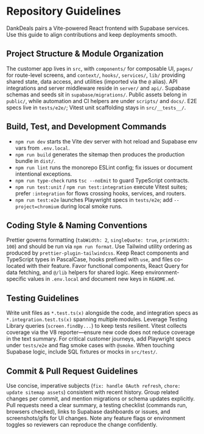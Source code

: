 # Repository Guidelines

DankDeals pairs a Vite-powered React frontend with Supabase services. Use this guide to align contributions and keep deployments smooth.

## Project Structure & Module Organization

The customer app lives in `src`, with `components/` for composable UI, `pages/` for route-level screens, and `context/`, `hooks/`, `services/`, `lib/` providing shared state, data access, and utilities (imported via the `@` alias). API integrations and server middleware reside in `server/` and `api/`. Supabase schemas and seeds sit in `supabase/migrations/`. Public assets belong in `public/`, while automation and CI helpers are under `scripts/` and `docs/`. E2E specs live in `tests/e2e/`; Vitest unit scaffolding stays in `src/__tests__/`.

## Build, Test, and Development Commands

- `npm run dev` starts the Vite dev server with hot reload and Supabase env vars from `.env.local`.
- `npm run build` generates the sitemap then produces the production bundle in `dist/`.
- `npm run lint` runs the monorepo ESLint config; fix issues or document intentional exceptions.
- `npm run type-check` runs `tsc --noEmit` to guard TypeScript contracts.
- `npm run test:unit` / `npm run test:integration` execute Vitest suites; prefer `:integration` for flows crossing hooks, services, and routers.
- `npm run test:e2e` launches Playwright specs in `tests/e2e`; add `--project=chromium` during local smoke runs.

## Coding Style & Naming Conventions

Prettier governs formatting (`tabWidth: 2`, `singleQuote: true`, `printWidth: 100`) and should be run via `npm run format`. Use Tailwind utility ordering as produced by `prettier-plugin-tailwindcss`. Keep React components and TypeScript types in PascalCase, hooks prefixed with `use`, and files co-located with their feature. Favor functional components, React Query for data fetching, and `@/lib` helpers for shared logic. Keep environment-specific values in `.env.local` and document new keys in `README.md`.

## Testing Guidelines

Write unit files as `*.test.ts(x)` alongside the code, and integration specs as `*.integration.test.ts(x)` spanning multiple modules. Leverage Testing Library queries (`screen.findBy...`) to keep tests resilient. Vitest collects coverage via the V8 reporter—ensure new code does not reduce coverage in the text summary. For critical customer journeys, add Playwright specs under `tests/e2e` and flag smoke cases with `@smoke`. When touching Supabase logic, include SQL fixtures or mocks in `src/test/`.

## Commit & Pull Request Guidelines

Use concise, imperative subjects (`fix: handle OAuth refresh`, `chore: update sitemap assets`) consistent with recent history. Group related changes per commit, and mention migrations or schema updates explicitly. Pull requests need a clear summary, a testing checklist (commands run, browsers checked), links to Supabase dashboards or issues, and screenshots/gifs for UI changes. Note any feature flags or environment toggles so reviewers can reproduce the change confidently.
